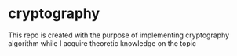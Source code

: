 # cryptography
This repo is created with the purpose of implementing cryptography algorithm while I acquire theoretic knowledge on the topic
